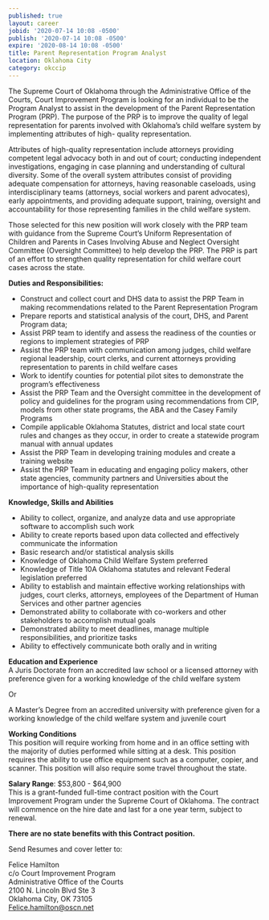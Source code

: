 ```yaml
---
published: true
layout: career
jobid: '2020-07-14 10:08 -0500'
publish: '2020-07-14 10:08 -0500'
expire: '2020-08-14 10:08 -0500'
title: Parent Representation Program Analyst
location: Oklahoma City
category: okccip
---
```

The Supreme Court of Oklahoma through the Administrative Office of the Courts, Court Improvement Program is looking for an individual to be the Program Analyst to assist in the development of the Parent Representation Program (PRP).  The purpose of the PRP is to improve the quality of legal representation for parents involved with Oklahoma’s child welfare system by implementing attributes of high- quality representation.

Attributes of high-quality representation include attorneys providing competent legal advocacy both in and out of court; conducting independent investigations, engaging in case planning and understanding of cultural diversity. Some of the overall system attributes consist of providing adequate compensation for attorneys, having reasonable caseloads, using interdisciplinary teams (attorneys, social workers and parent advocates), early appointments, and providing adequate support, training, oversight and accountability for those representing families in the child welfare system.

Those selected for this new position will work closely with the PRP team with guidance from the Supreme Court’s Uniform Representation of Children and Parents in Cases Involving Abuse and Neglect Oversight Committee (Oversight Committee) to help develop the PRP.  The PRP is part of an effort to strengthen quality representation for child welfare court cases across the state.

**Duties and Responsibilities:**  
- Construct and collect court and DHS data to assist the PRP Team in making recommendations related to the Parent Representation Program
- Prepare reports and statistical analysis of the court, DHS, and Parent Program data;
- Assist PRP team to identify and assess the readiness of the counties or regions to implement strategies of PRP
- Assist the PRP team with communication among judges, child welfare regional leadership, court clerks, and current attorneys providing representation to parents in child welfare cases  
- Work to identify counties for potential pilot sites to demonstrate the program’s effectiveness 
- Assist the PRP Team and the Oversight committee in the development of policy and guidelines for the program using recommendations from CIP, models from other state programs, the ABA  and the Casey Family Programs
- Compile applicable Oklahoma Statutes, district and local state court rules and changes as they occur, in order to create a statewide program manual with annual updates 
- Assist the PRP Team in developing training modules and create a training website
- Assist the PRP Team in educating and engaging policy makers, other state agencies, community partners and Universities about the importance of high-quality representation

**Knowledge, Skills and Abilities**   
- Ability to collect, organize, and analyze data and use appropriate software to accomplish such work
- Ability to create reports based upon data collected and effectively communicate the information
- Basic research and/or statistical analysis skills 
- Knowledge of Oklahoma Child Welfare System preferred
- Knowledge of Title 10A Oklahoma statutes and relevant Federal legislation preferred
- Ability to establish and maintain effective working relationships with judges, court clerks, attorneys, employees of the Department of Human Services and other partner agencies 
- Demonstrated ability to collaborate with co-workers and other stakeholders to accomplish mutual goals
- Demonstrated ability to meet deadlines, manage multiple responsibilities, and prioritize tasks
- Ability to effectively communicate both orally and in writing

**Education and Experience**  
A Juris Doctorate from an accredited law school or a licensed attorney with preference given for a working knowledge of the child welfare system 

Or

A Master’s Degree from an accredited university with preference given for a working knowledge of the child welfare system and juvenile court

**Working Conditions**   
This position will require working from home and in an office setting with the majority of duties  performed while sitting at a desk.  This position requires the ability to use office equipment such as a computer, copier, and scanner.  This position will also require some travel throughout the state. 

**Salary Range**: $53,800 - $64,900  
This is a grant-funded full-time contract position with the Court Improvement Program under the Supreme Court of Oklahoma.  The contract will commence on the hire date and last for a one year term, subject to renewal.  

**There are no state benefits with this Contract position.**


Send Resumes and cover letter to:

Felice Hamilton  
c/o Court Improvement Program  
Administrative Office of the Courts  
2100 N. Lincoln Blvd Ste 3  
Oklahoma City, OK 73105  
[Felice.hamilton@oscn.net](mailto:Felice.hamilton@oscn.net) 
